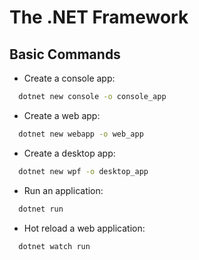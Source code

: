 # The .NET Framework

## Basic Commands 
- Create a console app:
  
```sh
  dotnet new console -o console_app
```

- Create a web app:

```sh
  dotnet new webapp -o web_app
```

- Create a desktop app:

```sh
  dotnet new wpf -o desktop_app
```

- Run an application:

```sh
  dotnet run
```

- Hot reload a web application:

```sh
  dotnet watch run
```
